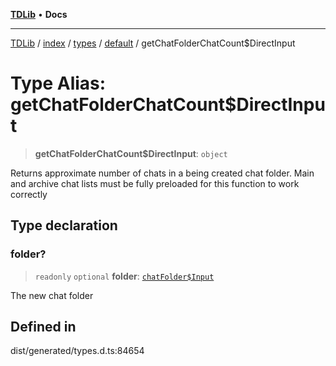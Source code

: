 [**TDLib**](../../../../../../README.md) • **Docs**

***

[TDLib](../../../../../../modules.md) / [index](../../../../../README.md) / [types](../../../README.md) / [default](../README.md) / getChatFolderChatCount$DirectInput

# Type Alias: getChatFolderChatCount$DirectInput

> **getChatFolderChatCount$DirectInput**: `object`

Returns approximate number of chats in a being created chat folder. Main and archive chat lists must be fully preloaded for this function to work correctly

## Type declaration

### folder?

> `readonly` `optional` **folder**: [`chatFolder$Input`](chatFolder$Input-1.md)

The new chat folder

## Defined in

dist/generated/types.d.ts:84654
